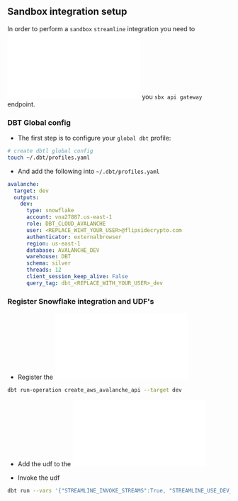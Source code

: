 ## Sandbox integration setup

In order to perform a `sandbox` `streamline` integration you need to ![register](./macros/streamline/api_integrations.sql) you `sbx api gateway` endpoint. 

### DBT Global config
- The first step is to configure your `global dbt` profile:

```zsh
# create dbtl global config
touch ~/.dbt/profiles.yaml 
```

- And add the following into `~/.dbt/profiles.yaml`

```yaml
avalanche:
  target: dev
  outputs:
    dev:
      type: snowflake
      account: vna27887.us-east-1
      role: DBT_CLOUD_AVALANCHE 
      user: <REPLACE_WIHT_YOUR_USER>@flipsidecrypto.com
      authenticator: externalbrowser
      region: us-east-1
      database: AVALANCHE_DEV
      warehouse: DBT
      schema: silver
      threads: 12
      client_session_keep_alive: False
      query_tag: dbt_<REPLACE_WITH_YOUR_USER>_dev
```

### Register Snowflake integration and UDF's

- Register the ![snowflake integration](/macros/streamline/api_integrations.sql)

```zsh
dbt run-operation create_aws_avalanche_api --target dev
```

- Add the udf to the ![create udfs macro](./macros/create_udfs.sql)

- Invoke the udf

```zsh
dbt run --vars '{"STREAMLINE_INVOKE_STREAMS":True, "STREAMLINE_USE_DEV_FOR_EXTERNAL_TABLES": True}' -m 1+models/silver/streamline/core/realtime/streamline__debug_traceBlockByNumber_realtime.sql --profile avalanche --target dev   
```
